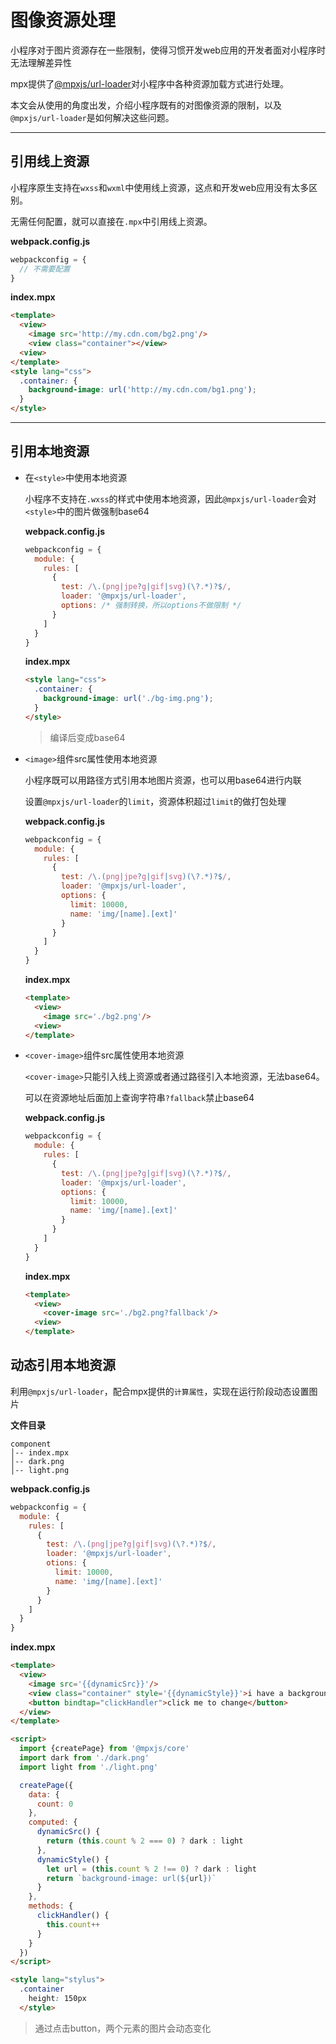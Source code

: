 # 图像资源处理

小程序对于图片资源存在一些限制，使得习惯开发web应用的开发者面对小程序时无法理解差异性

mpx提供了[@mpxjs/url-loader](/compilationEnhance.md/#mpxjsurl-loader)对小程序中各种资源加载方式进行处理。

本文会从使用的角度出发，介绍小程序既有的对图像资源的限制，以及`@mpxjs/url-loader`是如何解决这些问题。

----
## 引用线上资源

小程序原生支持在`wxss`和`wxml`中使用线上资源，这点和开发web应用没有太多区别。

无需任何配置，就可以直接在`.mpx`中引用线上资源。

**webpack.config.js**
```js
webpackconfig = {
  // 不需要配置
}
```

**index.mpx**
```html
<template>
  <view>
    <image src='http://my.cdn.com/bg2.png'/>
    <view class="container"></view>
  <view>
</template>
<style lang="css">
  .container: {
    background-image: url('http://my.cdn.com/bg1.png');
  }
</style>
```

----
## 引用本地资源

* 在`<style>`中使用本地资源

  小程序不支持在`.wxss`的样式中使用本地资源，因此`@mpxjs/url-loader`会对`<style>`中的图片做强制base64
  
  **webpack.config.js**
  ```js
  webpackconfig = {
    module: {
      rules: [
        {
          test: /\.(png|jpe?g|gif|svg)(\?.*)?$/,
          loader: '@mpxjs/url-loader',
          options: /* 强制转换，所以options不做限制 */
        }
      ]
    }
  }
  ```

  **index.mpx**
  ```html
  <style lang="css">
    .container: {
      background-image: url('./bg-img.png');
    }
  </style>
  ```
  > 编译后变成base64

* `<image>`组件src属性使用本地资源

  小程序既可以用路径方式引用本地图片资源，也可以用base64进行内联
  
  设置`@mpxjs/url-loader`的`limit`，资源体积超过`limit`的做打包处理

  **webpack.config.js**
  ```js
  webpackconfig = {
    module: {
      rules: [
        {
          test: /\.(png|jpe?g|gif|svg)(\?.*)?$/,
          loader: '@mpxjs/url-loader',
          options: {
            limit: 10000,
            name: 'img/[name].[ext]'
          } 
        }
      ]
    }
  }
  ```

   **index.mpx**
  ```html
  <template>
    <view>
      <image src='./bg2.png'/>
    <view>
  </template>
  ```

* `<cover-image>`组件src属性使用本地资源

  `<cover-image>`只能引入线上资源或者通过路径引入本地资源，无法base64。
  
  可以在资源地址后面加上查询字符串`?fallback`禁止base64
  
  **webpack.config.js**
  ```js
  webpackconfig = {
    module: {
      rules: [
        {
          test: /\.(png|jpe?g|gif|svg)(\?.*)?$/,
          loader: '@mpxjs/url-loader',
          options: {
            limit: 10000,
            name: 'img/[name].[ext]'
          } 
        }
      ]
    }
  }
  ```

   **index.mpx**
  ```html
  <template>
    <view>
      <cover-image src='./bg2.png?fallback'/>
    <view>
  </template>
  ```

## 动态引用本地资源
利用`@mpxjs/url-loader`，配合mpx提供的`计算属性`，实现在运行阶段动态设置图片 

**文件目录**
  ```
  component
  │-- index.mpx 
  │-- dark.png    
  │-- light.png    
  ```

**webpack.config.js**
```js
webpackconfig = {
  module: {
    rules: [
      {
        test: /\.(png|jpe?g|gif|svg)(\?.*)?$/,
        loader: '@mpxjs/url-loader',
        otions: {
          limit: 10000,
          name: 'img/[name].[ext]'
        } 
      }
    ]
  }
}
```

**index.mpx**
```html
<template>
  <view>
    <image src='{{dynamicSrc}}'/>
    <view class="container" style='{{dynamicStyle}}'>i have a background image</view>
    <button bindtap="clickHandler">click me to change</button>
  </view>
</template>

<script>
  import {createPage} from '@mpxjs/core'
  import dark from './dark.png'
  import light from './light.png'

  createPage({
    data: {
      count: 0
    },
    computed: {
      dynamicSrc() {
        return (this.count % 2 === 0) ? dark : light
      },
      dynamicStyle() {
        let url = (this.count % 2 !== 0) ? dark : light
        return `background-image: url(${url})`
      }
    },
    methods: {
      clickHandler() {
        this.count++
      }
    }
  })
</script>

<style lang="stylus">
  .container
    height: 150px
  </style>
```

> 通过点击button，两个元素的图片会动态变化 
